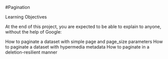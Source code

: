 #Pagination

Learning Objectives


At the end of this project, you are expected to be able to explain to anyone, without the help of Google:


How to paginate a dataset with simple page and page_size parameters
How to paginate a dataset with hypermedia metadata
How to paginate in a deletion-resilient manner
